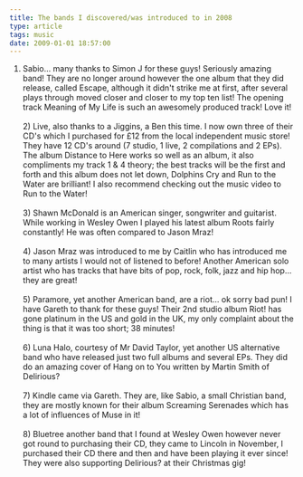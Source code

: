 ```yaml
---
title: The bands I discovered/was introduced to in 2008
type: article
tags: music
date: 2009-01-01 18:57:00
---
```

1) Sabio... many thanks to Simon J for these guys! Seriously amazing band! They are no longer around however the one album that they did release, called Escape, although it didn't strike me at first, after several plays through moved closer and closer to my top ten list! The opening track Meaning of My Life is such an awesomely produced track! Love it!<br /><br />2) Live, also thanks to a Jiggins, a Ben this time.  I now own three of their CD's which I purchased for &pound;12 from the local independent music store!  They have 12 CD's around (7 studio, 1 live, 2 compilations and 2 EPs). The album Distance to Here works so well as an album, it also compliments my track 1 &amp; 4 theory; the best tracks will be the first and forth and this album does not let down, Dolphins Cry and Run to the Water are brilliant! I also recommend checking out the music video to Run to the Water!<br /><br />3) Shawn McDonald is an American singer, songwriter and guitarist.  While working in Wesley Owen I played his latest album Roots fairly constantly! He was often compared to Jason Mraz!<br /><br />4) Jason Mraz was introduced to me by Caitlin who has introduced me to many artists I would not of listened to before! Another American solo artist who has tracks that have bits of pop, rock, folk, jazz and hip hop... they are great!<br /><br />5) Paramore, yet another American band, are a riot... ok sorry bad pun!  I have Gareth to thank for these guys! Their 2nd studio album Riot! has gone platinum in the US and gold in the UK, my only complaint about the thing is that it was too short; 38 minutes!<br /><br />6) Luna Halo, courtesy of Mr David Taylor, yet another US alternative band who have released just two full albums and several EPs.  They did do an amazing cover of Hang on to You written by Martin Smith of Delirious?<br /><br />7) Kindle came via Gareth.  They are, like Sabio, a small Christian band, they are mostly known for their album Screaming Serenades which has a lot of influences of Muse in it!<br /><br />8) Bluetree another band that I found at Wesley Owen however never got round to purchasing their CD, they came to Lincoln in November, I purchased their CD there and then and have been playing it ever since! They were also supporting Delirious? at their Christmas gig!<div class="blogger-post-footer"><img width='1' height='1' src='https://blogger.googleusercontent.com/tracker/31453821-133659402670577976?l=www.jamesdoc.co.uk' alt='' /></div>
